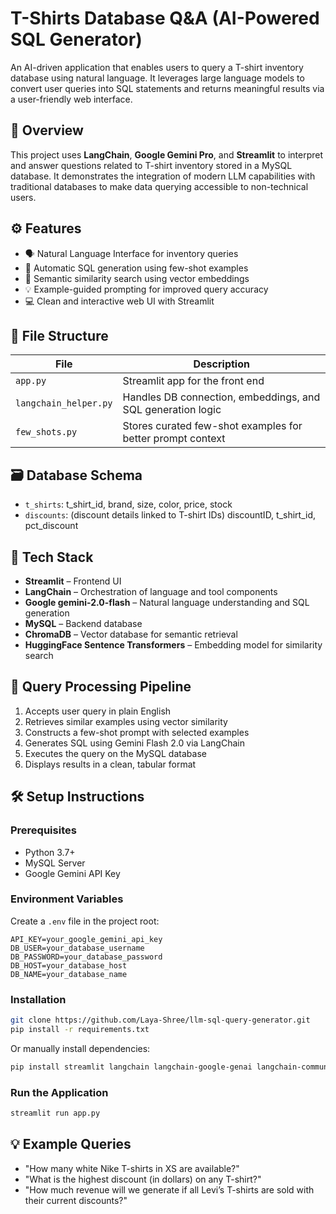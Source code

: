 # T-Shirts Database Q\&A (AI-Powered SQL Generator)

An AI-driven application that enables users to query a T-shirt inventory database using natural language. It leverages large language models to convert user queries into SQL statements and returns meaningful results via a user-friendly web interface.



## 🧾 Overview

This project uses **LangChain**, **Google Gemini Pro**, and **Streamlit** to interpret and answer questions related to T-shirt inventory stored in a MySQL database. It demonstrates the integration of modern LLM capabilities with traditional databases to make data querying accessible to non-technical users.



## ⚙️ Features

* 🗣️ Natural Language Interface for inventory queries
* 🧠 Automatic SQL generation using few-shot examples
* 🧲 Semantic similarity search using vector embeddings
* 💡 Example-guided prompting for improved query accuracy
* 💻 Clean and interactive web UI with Streamlit



## 📁 File Structure

| File                  | Description                                                 |
| --------------------- | ----------------------------------------------------------- |
| `app.py`              | Streamlit app for the front end                             |
| `langchain_helper.py` | Handles DB connection, embeddings, and SQL generation logic |
| `few_shots.py`        | Stores curated few-shot examples for better prompt context  |



## 🗃️ Database Schema

* `t_shirts`: t_shirt_id, brand, size, color, price, stock
* `discounts`: (discount details linked to T-shirt IDs) discountID, t_shirt_id, pct_discount



## 🧠 Tech Stack

* **Streamlit** – Frontend UI
* **LangChain** – Orchestration of language and tool components
* **Google gemini-2.0-flash** – Natural language understanding and SQL generation
* **MySQL** – Backend database
* **ChromaDB** – Vector database for semantic retrieval
* **HuggingFace Sentence Transformers** – Embedding model for similarity search



## 🧬 Query Processing Pipeline

1. Accepts user query in plain English
2. Retrieves similar examples using vector similarity
3. Constructs a few-shot prompt with selected examples
4. Generates SQL using Gemini Flash 2.0 via LangChain
5. Executes the query on the MySQL database
6. Displays results in a clean, tabular format



## 🛠 Setup Instructions

### Prerequisites

* Python 3.7+
* MySQL Server
* Google Gemini API Key

### Environment Variables

Create a `.env` file in the project root:

```env
API_KEY=your_google_gemini_api_key
DB_USER=your_database_username
DB_PASSWORD=your_database_password
DB_HOST=your_database_host
DB_NAME=your_database_name
```

### Installation

```bash
git clone https://github.com/Laya-Shree/llm-sql-query-generator.git
pip install -r requirements.txt
```

Or manually install dependencies:

```bash
pip install streamlit langchain langchain-google-genai langchain-community pymysql python-dotenv sentence-transformers chromadb
```

### Run the Application

```bash
streamlit run app.py
```


## 💡 Example Queries

* "How many white Nike T-shirts in XS are available?"
* "What is the highest discount (in dollars) on any T-shirt?"
* "How much revenue will we generate if all Levi’s T-shirts are sold with their current discounts?"






